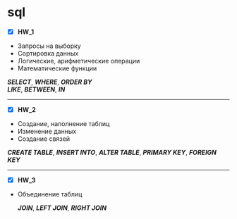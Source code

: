 # sql
- [X] **HW_1**
+ Запросы на выборку
+ Сортировка данных
+ Логические, арифметические операции
+ Математические функции

 ___SELECT___, ___WHERE___, ___ORDER BY___  
 ___LIKE___, ___BETWEEN___, ___IN___

______

- [X] **HW_2**
+ Создание, наполнение таблиц
+ Изменение данных
+ Создание связей

 ___CREATE TABLE___, ___INSERT INTO___,   ___ALTER TABLE___, ___PRIMARY KEY___,   ___FOREIGN KEY___

---------
- [X] **HW_3**
+ Объединение таблиц

  ___JOIN___,
  ___LEFT  JOIN___,
  ___RIGHT  JOIN___
